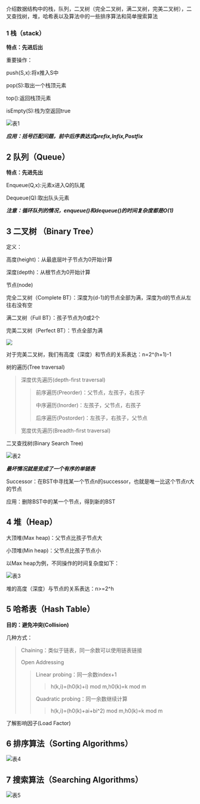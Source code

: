 介绍数据结构中的栈，队列，二叉树（完全二叉树，满二叉树，完美二叉树），二叉查找树，堆，哈希表以及算法中的一些排序算法和简单搜索算法


### 1 栈（stack）

**特点：先进后出**

重要操作：

push(S,x):将x推入S中

pop(S):取出一个栈顶元素

top():返回栈顶元素

isEmpty(S):栈为空返回true

![表1](https://tva1.sinaimg.cn/large/0081Kckwgy1glxqc1yxqzj30mj05mglw.jpg)

***应用：括号匹配问题，前中后序表达式prefix,Infix,Postfix***



## 2 队列（Queue）

**特点：先进先出**

Enqueue(Q,x):元素x进入Q的队尾

Dequeue(Q):取出队头元素

***注意：循环队列的情况，enqueue()和dequeue()的时间复杂度都是O(1)***



## 3 二叉树 （Binary Tree）

定义：

高度(height)：从最底层叶子节点为0开始计算

深度(depth)：从根节点为0开始计算

节点(node)

完全二叉树（Complete BT）：深度为(d-1)的节点全部为满，深度为d的节点从左往右没有空

满二叉树（Full BT）：孩子节点为0或2个

完美二叉树（Perfect BT）：节点全部为满

![](https://tva1.sinaimg.cn/large/0081Kckwly1glxl01g5lij315d0el40v.jpg)

对于完美二叉树，我们有高度（深度）和节点的关系表达：n=2^(h+1)-1

树的遍历(Tree traversal)

>深度优先遍历(depth-first traversal)
>
>> 前序遍历(Preorder)：父节点，左孩子，右孩子
>>
>> 中序遍历(Inorder)：左孩子，父节点，右孩子
>>
>> 后序遍历(Postorder)：左孩子，右孩子，父节点
>
>宽度优先遍历(Breadth-first traversal)



二叉查找树(Binary Search Tree)

![表2](https://tva1.sinaimg.cn/large/0081Kckwgy1glxqcpa6ijj30mh04imxg.jpg)

***最坏情况就是变成了一个有序的单链表***


Successor：在BST中寻找某一个节点n的successor，也就是唯一比这个节点n大的节点

应用：删除BST中的某一个节点，得到新的BST



## 4 堆（Heap）

大顶堆(Max heap)：父节点比孩子节点大

小顶堆(Min heap)：父节点比孩子节点小

以Max heap为例，不同操作的时间复杂度如下：

![表3](https://tva1.sinaimg.cn/large/0081Kckwgy1glxqda071bj30mg04hglx.jpg)

堆的高度（深度）与节点的关系表达：n>=2^h



## 5 哈希表（Hash Table）

**目的：避免冲突(Collision)**

几种方式：

> Chaining：类似于链表，同一余数可以使用链表链接
>
> Open Addressing
>
> > Linear probing：同一余数index+1
> >
> > > h(k,i)=(h0(k)+i) mod m,h0(k)=k mod m
> >
> > Quadratic probing：同一余数继续计算
> >
> > > h(k,i)=(h0(k)+ai+bi^2) mod m,h0(k)=k mod m

了解影响因子(Load Factor)



## 6 排序算法（Sorting Algorithms）

![表4](https://tva1.sinaimg.cn/large/0081Kckwgy1glxqdpcu9qj30hd09xaie.jpg)



## 7 搜索算法（Searching Algorithms）

![表5](https://tva1.sinaimg.cn/large/0081Kckwgy1glxqe04qcjj30me03it90.jpg)



